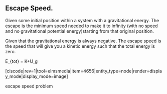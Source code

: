 ## Escape Speed. 

Given some initial position within a system with a gravitational energy. The escape is the minimum speed needed to make it to infinity (with no speed and no gravitational potential energy)starting from that original position.

Given that the gravitational energy is always negative. The escape speed is the speed that will give you a kinetic energy such that the total energy is zero. 

<lrn-math> E_{tot} = K+U_g </lrn-math>

[ciscode|rev=1|tool=elmsmedia|item=4656|entity_type=node|render=display_mode|display_mode=image]

escape speed problem